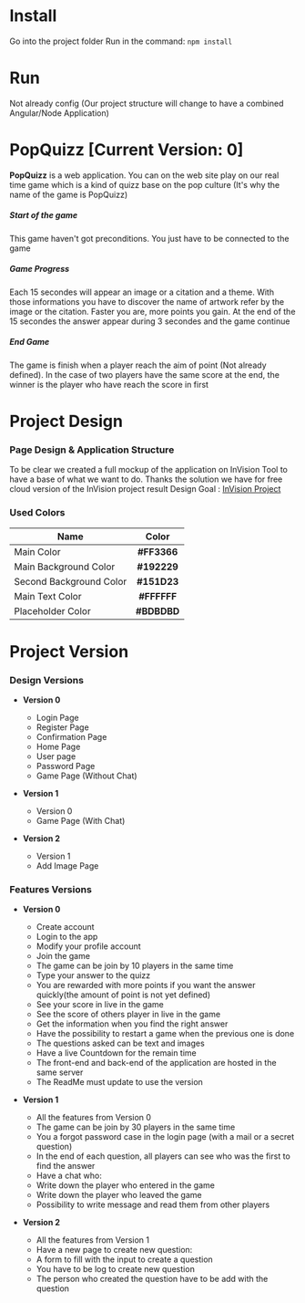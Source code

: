 # Install
Go into the project folder
Run in the command: ```npm install```

# Run
Not already config (Our project structure will change to have a combined Angular/Node Application)


# PopQuizz [Current Version:  **0**]
**PopQuizz** is a web application. You can on the web site play on our real time game which is a kind of quizz base on the pop culture (It's why the name of the game is PopQuizz)

##### Start of the game
This game haven't got preconditions. You just have to be connected to the game 
##### Game Progress
Each 15 secondes will appear an image or a citation and a theme. With those informations you have to discover the name of artwork refer by the image or the citation. Faster you are, more points you gain.
At the end of the 15 secondes the answer appear during 3 secondes and the game continue 
##### End Game
The game is finish when a player reach the aim of point (Not already defined). In the case of two players have the same score at the end, the winner is the player who have reach the score in first

# Project Design
### Page Design & Application Structure

To be clear we created a full mockup of the application on InVision Tool to have a base of what we want to do.
Thanks the solution we have for free cloud version of the InVision project result
Design Goal : [InVision Project]('https://projects.invisionapp.com/prototype/ck2ruzs70000hdb01i33fvn1c/play')

### Used Colors
| Name                     | Color       |
| ------------------------ |:-----------:|
| Main Color               | **#FF3366** |
| Main Background Color    | **#192229** |
| Second Background Color  | **#151D23** |
| Main Text Color          | **#FFFFFF** |
| Placeholder Color        | **#BDBDBD** |


# Project Version
### Design Versions
- **Version 0**
  - Login Page
  - Register Page
  - Confirmation Page
  - Home Page
  - User page
  - Password Page
  - Game Page (Without Chat)
- **Version 1**
  - Version 0
  - Game Page (With Chat)

- **Version 2**
  - Version 1
  - Add Image Page

### Features Versions
- **Version 0**
  - Create account
  - Login to the app
  - Modify your profile account
  - Join the game
  - The game can be join by 10 players in the same time
  - Type your answer to the quizz
  - You are rewarded with more points if you want the answer quickly(the amount of point is not yet defined)
  - See your score in live in the game 
  - See the score of others player in live in the game
  - Get the information when you find the right answer
  - Have the possibility to restart a game when the previous one is done
  - The questions asked can be text and images
  - Have a live Countdown for the remain time 
  - The front-end and back-end of the application are hosted in the same server
  - The ReadMe must update to use the version

- **Version 1**
  - All the features from Version 0
  - The game can be join by 30 players in the same time
  - You a forgot password case in the login page (with a mail or  a secret question)
  - In the end of each question, all players can see who was the first to find the answer
  - Have a chat who:
  - Write down the player who entered in the game
  - Write down the player who leaved the game
  - Possibility to write message and read them from other players

- **Version 2** 
  - All the features from Version 1 
  - Have a new page to create new question:
  - A form to fill with the input to create a question
  - You have to be log to create new question
  - The person who created the question have to be add with the question




